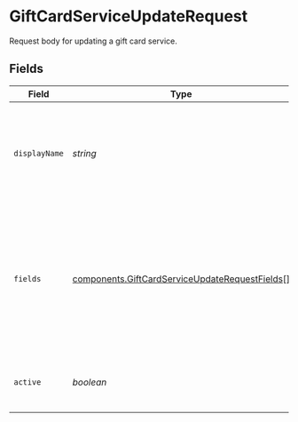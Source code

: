 # GiftCardServiceUpdateRequest

Request body for updating a gift card service.


## Fields

| Field                                                                                                                   | Type                                                                                                                    | Required                                                                                                                | Description                                                                                                             | Example                                                                                                                 |
| ----------------------------------------------------------------------------------------------------------------------- | ----------------------------------------------------------------------------------------------------------------------- | ----------------------------------------------------------------------------------------------------------------------- | ----------------------------------------------------------------------------------------------------------------------- | ----------------------------------------------------------------------------------------------------------------------- |
| `displayName`                                                                                                           | *string*                                                                                                                | :heavy_minus_sign:                                                                                                      | A custom name for the gift card service. This will be shown in the Admin UI.                                            | Qwikcilver UK                                                                                                           |
| `fields`                                                                                                                | [components.GiftCardServiceUpdateRequestFields](../../models/components/giftcardserviceupdaterequestfields.md)[]        | :heavy_minus_sign:                                                                                                      | A list of fields, each containing a key-value pair for each field defined<br/>by the definition for this gift card service. |                                                                                                                         |
| `active`                                                                                                                | *boolean*                                                                                                               | :heavy_minus_sign:                                                                                                      | Defines if this service is currently active or not.                                                                     | true                                                                                                                    |